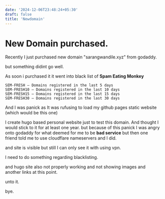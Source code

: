 ```yaml
---
date: '2024-12-06T23:48:24+05:30'
draft: false
title: 'Newdomain'
---
```


# New Domain purchased.

Recently I just purchased new domain "sarangwandile.xyz" from godaddy.

but something didint go well.

As soon i purchased it it went into black list of **Spam Eating Monkey**

```
SEM-FRESH — Domains registered in the last 5 days
SEM-FRESH10 — Domains registered in the last 10 days
SEM-FRESH15 — Domains registered in the last 15 days
SEM-FRESH30 — Domains registered in the last 30 days

```

And I was panick as It was rufusing to load my github pages static website (which would be this one)

I create hugo based personal website just to test this domain. And thought I would stick to it for at least one year.
but because of this panick I was angry onto godaddy for what deemed for me to be **bad service**
but then one friend told me to use cloudflare nameservers and I did.

and site is visible but still I can only see it with using vpn.

I need to do something regarding blacklisting.

and hugo site also not properly working and not showing images and another links at this point.

unto it.

bye.



